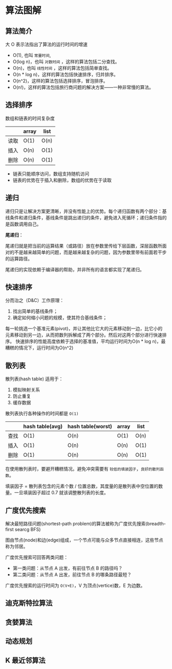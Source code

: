 # 算法图解

## 算法简介

大 O 表示法指出了算法的运行时间的增速

* O(1), 也叫 `常量时间`,
* O(log n)，也叫 `对数时间` ，这样的算法包括二分查找。
* O(n)，也叫 `线性时间` ，这样的算法包括简单查找。
* O(n * log n)，这样的算法包括快速排序，归并排序。
* O(n^2)，这样的算法包括选择排序，冒泡排序。
* O(n!)，这样的算法包括旅行商问题的解决方案——一种非常慢的算法。

## 选择排序

数组和链表的时间复杂度

|      | array | list |
|------|-------|------|
| 读取 | O(1)  | O(n) |
| 插入 | O(n)  | O(1) |
| 删除 | O(n)  | O(1) |

* 链表只能顺序访问，数组支持随机访问
* 链表的优势在于插入和删除，数组的优势在于读取

## 递归

递归只是让解决方案更清晰，并没有性能上的优势。每个递归函数有两个部分：基线条件和递归条件，基线条件是跳出递归的条件，避免进入死循环；递归条件指的是函数调用自己。

**尾递归**：

尾递归就是把当前的运算结果（或路径）放在参数里传给下层函数，深层函数所面对的不是越来越简单的问题，而是越来越复杂的问题，因为参数里带有前面若干步的运算路径。

尾递归的实现依赖于编译器的帮助，并非所有的语言都实现了尾递归。

## 快速排序

分而治之（D&C）工作原理：

1. 找出简单的基线条件；
2. 确定如何缩小问题的规模，使其符合基线条件；

每一轮挑选一个基准元素(pivot)，并让其他比它大的元素移动到一边，比它小的元素移动到另一边，从而把数列拆解成了两个部分。然后对这两个部分进行快速排序。
快速排序的性能高度依赖于选择的基准值，平均运行时间为O(n * log n)，最糟糕的情况下，运行时间为O(n^2)

## 散列表

散列表(hash table) 适用于：

1. 模拟映射关系
2. 防止重复
3. 缓存数据

散列表执行各种操作的时间都是 `O(1)`

|      | hash table(avg) | hash table(worst) | array | list |
|------|-----------------|-------------------|-------|------|
| 查找 | O(1)            | O(n)              | O(1)  | O(n) |
| 插入 | O(1)            | O(n)              | O(n)  | O(1) |
| 删除 | O(1)            | O(n)              | O(n)  | O(1) |

在使用散列表时，要避开糟糕情况。避免冲突需要有 `较低的填装因子`，`良好的散列函数`。

填装因子 = 散列表包含的元素个数 / 位置总数，其度量的是散列表中空位置的数量。一旦填装因子超过 0.7 就该调整散列表的长度。

## 广度优先搜索

解决最短路径问题(shortest-path problem)的算法被称为广度优先搜索(breadth-first searcg BFS)

图由节点(node)和边(edge)组成，一个节点可能与众多节点直接相连，这些节点称为邻居。

广度优先搜索可回答两类问题：

* 第一类问题：从节点 A 出发，有前往节点 B 的路径吗？
* 第二类问题：从节点 A 出发，前往节点 B 的哪条路径最短？

广度优先搜索的运行时间为 `O(V+E)`，V 为顶点(vertice)数，E 为边数。

## 迪克斯特拉算法

## 贪婪算法

## 动态规划

## K 最近邻算法
